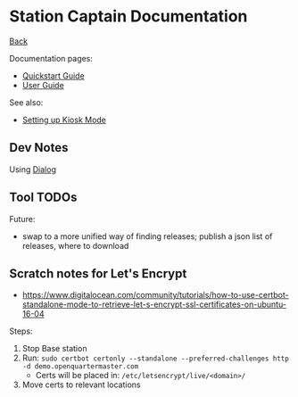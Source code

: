 # Station Captain Documentation

[Back](../)

Documentation pages:

 - [Quickstart Guide](Quickstart%20Guide.md)
 - [User Guide](User%20Guide.adoc)

See also:

 - [Setting up Kiosk Mode](../../docs/guides/Kiosk%20Mode.md)


## Dev Notes

Using [Dialog](http://www.unixcl.com/2009/12/linux-dialog-utility-short-tutorial.html)

## Tool TODOs

Future:

 - swap to a more unified way of finding releases; publish a json list of releases, where to download 



## Scratch notes for Let's Encrypt

 - https://www.digitalocean.com/community/tutorials/how-to-use-certbot-standalone-mode-to-retrieve-let-s-encrypt-ssl-certificates-on-ubuntu-16-04

Steps: 

 1. Stop Base station
 2. Run: `sudo certbot certonly --standalone --preferred-challenges http -d demo.openquartermaster.com`
    - Certs will be placed in: `/etc/letsencrypt/live/<domain>/`
 4. Move certs to relevant locations
